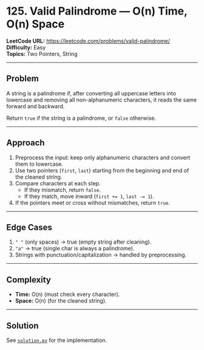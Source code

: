 # 125. Valid Palindrome — O(n) Time, O(n) Space

**LeetCode URL:** https://leetcode.com/problems/valid-palindrome/  
**Difficulty:** Easy  
**Topics:** Two Pointers, String  

---

## Problem  
A string is a palindrome if, after converting all uppercase letters into lowercase and removing all non-alphanumeric characters, it reads the same forward and backward.  

Return `true` if the string is a palindrome, or `false` otherwise.  

---

## Approach  
1. Preprocess the input: keep only alphanumeric characters and convert them to lowercase.  
2. Use two pointers (`first`, `last`) starting from the beginning and end of the cleaned string.  
3. Compare characters at each step.  
   - If they mismatch, return `false`.  
   - If they match, move inward (`first += 1`, `last -= 1`).  
4. If the pointers meet or cross without mismatches, return `true`.  

---

## Edge Cases  
1. `" "` (only spaces) → true (empty string after cleaning).  
2. `"a"` → true (single char is always a palindrome).  
3. Strings with punctuation/capitalization → handled by preprocessing.  

---

## Complexity  
- **Time:** O(n) (must check every character).  
- **Space:** O(n) (for the cleaned string).  

---

## Solution  
See [`solution.py`](./solution.py) for the implementation.  

